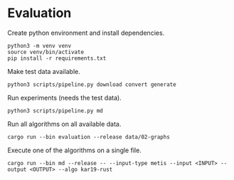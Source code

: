 # Evaluation


Create python environment and install dependencies.
```shell
python3 -m venv venv
source venv/bin/activate
pip install -r requirements.txt
```

Make test data available.
```shell
python3 scripts/pipeline.py download convert generate
```

Run experiments (needs the test data).
```shell
python3 scripts/pipeline.py md
```

Run all algorithms on all available data.
```shell
cargo run --bin evaluation --release data/02-graphs
```

Execute one of the algorithms on a single file.
```shell
cargo run --bin md --release -- --input-type metis --input <INPUT> --output <OUTPUT> --algo kar19-rust
```
